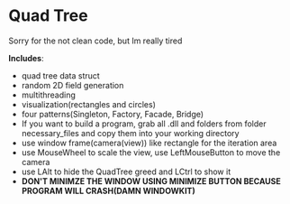 # Quad Tree

Sorry for the not clean code, but Im really tired

**Includes**:  
* quad tree data struct 
* random 2D field generation  
* multithreading  
* visualization(rectangles and circles)  
* four patterns(Singleton, Factory, Facade, Bridge)   
* If you want to build a program, grab all .dll and folders from folder necessary_files and copy them into your working directory  
* use window frame(camera(view)) like rectangle for the iteration area
* use MouseWheel to scale the view, use LeftMouseButton to move the camera  
* use LAlt to hide the QuadTree greed and LCtrl to show it  
* **DON'T MINIMZE THE WINDOW USING MINIMIZE BUTTON BECAUSE PROGRAM WILL CRASH(DAMN WINDOWKIT)**  

